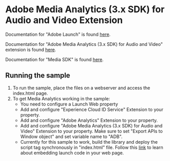 # Adobe Media Analytics (3.x SDK) for Audio and Video Extension

Documentation for "Adobe Launch" is found [here](https://docs.adobe.com/content/help/en/launch/using/intro/get-started/quick-start.html).

Documentation for "Adobe Media Analytics (3.x SDK) for Audio and Video" extension is found [here](https://docs.adobe.com/content/help/en/launch/using/extensions-ref/adobe-extension/media-analytics-3x-extension/overview.html).

Documentation for "Media SDK" is found [here](https://adobe-marketing-cloud.github.io/media-sdks/reference/javascript_3x/index.html).

## Running the sample

1) To run the sample, place the files on a webserver and access the index.html page.
2) To get Media Analytics working in the sample:
    - You need to configure a Launch Web property
    - Add and configure "Experience Cloud ID Service" Extension to your property.
    - Add and configure "Adobe Analytics" Extension to your property.
    - Add and configure "Adobe Media Analytics (3.x SDK) for Audio and Video" Extension to your property. Make sure to set "Export APIs to Window object" and set variable name to "ADB".
    - Currently for this sample to work, build the library and deploy the script tag synchronously in "index.html" file. Follow this [link](https://experienceleague.adobe.com/docs/experience-platform/tags/publish/environments/environments.html) to learn about embedding launch code in your web page.
